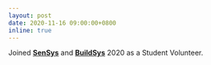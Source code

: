 ```yaml
---
layout: post
date: 2020-11-16 09:00:00+0800
inline: true
---
```


Joined [**SenSys**](http://sensys.acm.org/2020/) and [**BuildSys**](http://buildsys.acm.org/2020/) 2020 as a Student Volunteer.
